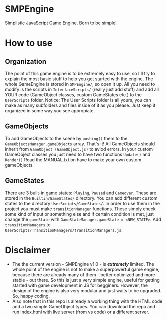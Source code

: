 # SMPEngine
Simplistic JavaScript Game Engine. Born to be simple!  

# How to use

## Organization

The point of this game engine is to be extremely easy to use, so I'll try to explain the most basic stuff to help you get started with the engine. The whole GameEngine is stored in `SMPEngine/`, so open it up. All you need to modify is the scripts in `InterfaceScripts/` (really just add stuff) and add all YOUR code (GameObject classes, custom GameStates etc.) to the `UserScripts` folder. Notice: The User Scripts folder is all yours, you can make as many subfolders and files inside of it as you please. Just keep it organized in some way you see appropiate.

## GameObjects
To add GameObjects to the scene by `pushing()` them to the `GameObjectsManager.gameObjects` array. That's it!
All GameObjects should inherit from `GameObject (GameObject.js)` to aviod errors. In your custom GameObject classes you just need to have two functions `Update()` and `Render()`
Read the MANUAL.txt on have to make your own custom gameObjects.

## GameStates
There are 3 built-in game states: `Playing`, `Paused` and `Gameover`. These are stored in the `Builtin/GameStates/` directory. You can add different custom states to the directory `UserScripts/GameStates/`. In order to use them in the project you must make `transitionManager` functions. These simply check some kind of input or something else and if certain condition is met, just change the `gameState` with `GameStateManager.gameState = <NEW_STATE>`. Add `transitionManagers` to `UserScripts/TransitionManagers/transitionManagers.js`.

# Disclaimer
* The the current version - SMPEngine v1.0 - is ***extremely*** limited. The whole point of the engine is not to make a superpowerful game engine, because there are already many of them - better optimized and more stable - out there. So this is just a very simple engine, useful for getting started with game development in JS for begginers. However, the design of the engine is also very modular and just waits to be upgraded. So, happy coding.
* Also note that in this repo is already a working thing with the HTML code and a two simple GameObject types. You can download the repo and run index.html with live server (from vs code) or a different server.